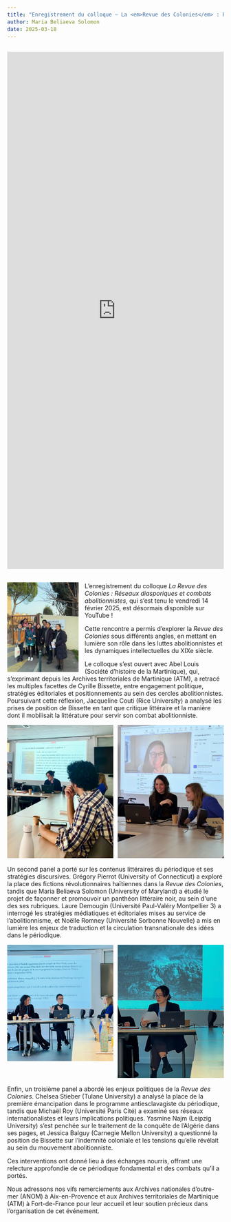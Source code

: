 ```yaml
---
title: "Enregistrement du colloque — La <em>Revue des Colonies</em> : Réseaux diasporiques et combats abolitionnistes"
author: Maria Beliaeva Solomon
date: 2025-03-18
---
```


<div style="text-align: center; margin: 2em 0; width: 100%">  
<iframe style="width: 100%; height: 30vh" src="https://www.youtube.com/embed/q_jGZZXbYpg?si=Ugv22Gnl2Aq648b5" title="YouTube video player" frameborder="0" allow="accelerometer; autoplay; clipboard-write; encrypted-media; gyroscope; picture-in-picture; web-share" referrerpolicy="strict-origin-when-cross-origin" allowfullscreen></iframe>
</div>

<div style="width: 33%; float: left; margin-right: 1em">

  <img src="../../../images/news/anom1.jpg" alt="L'équipe du projet aux ANOM" />
  
</div>

L’enregistrement du colloque *La Revue des Colonies : Réseaux diasporiques et combats abolitionnistes*, qui s’est tenu le vendredi 14 février 2025, est désormais disponible sur YouTube !

Cette rencontre a permis d’explorer la *Revue des Colonies* sous différents angles, en mettant en lumière son rôle dans les luttes abolitionnistes et les dynamiques intellectuelles du XIXe siècle.  

Le colloque s’est ouvert avec Abel Louis (Société d’histoire de la Martinique), qui, s’exprimant depuis les Archives territoriales de Martinique (ATM), a retracé les multiples facettes de Cyrille Bissette, entre engagement politique, stratégies éditoriales et positionnements au sein des cercles abolitionnistes. Poursuivant cette réflexion, Jacqueline Couti (Rice University) a analysé les prises de position de Bissette en tant que critique littéraire et la manière dont il mobilisait la littérature pour servir son combat abolitionniste.  

<div style="display:flex; gap:10px">
  <span style="width: 50%">
    <img src="../../../images/news/anom2.jpg" alt="Laure Demougin et Grégory Pierrot" />  
  </span>
  <span style="width: 50%">
    <img src="../../../images/news/anom3.jpg" alt="Chelsea Stieber et Maria Beliaeva Solomon" />  
  </span>
</div>

Un second panel a porté sur les contenus littéraires du périodique et ses stratégies discursives. Grégory Pierrot (University of Connecticut) a exploré la place des fictions révolutionnaires haïtiennes dans la *Revue des Colonies*, tandis que Maria Beliaeva Solomon (University of Maryland) a étudié le projet de façonner et promouvoir un panthéon littéraire noir, au sein d'une des ses rubriques. Laure Demougin (Université Paul-Valéry Montpellier 3) a interrogé les stratégies médiatiques et éditoriales mises au service de l’abolitionnisme, et Noëlle Romney (Université Sorbonne Nouvelle) a mis en lumière les enjeux de traduction et la circulation transnationale des idées dans le périodique.  

<div style="display:flex; gap:10px">
  <span style="width: 50%">
    <img src="../../../images/news/anom4.jpeg" alt="Maria Beliaeva Solomon et Michaël Roy" />  
  </span>
  <span style="width: 50%">
    <img src="../../../images/news/anom5.jpg" alt="Yasmine Najm" />  
  </span>
</div>

Enfin, un troisième panel a abordé les enjeux politiques de la *Revue des Colonies*. Chelsea Stieber (Tulane University) a analysé la place de la première émancipation dans le programme antiesclavagiste du périodique, tandis que Michaël Roy (Université Paris Cité) a examiné ses réseaux internationalistes et leurs implications politiques. Yasmine Najm (Leipzig University) s’est penchée sur le traitement de la conquête de l’Algérie dans ses pages, et Jessica Balguy (Carnegie Mellon University) a questionné la position de Bissette sur l’indemnité coloniale et les tensions qu’elle révélait au sein du mouvement abolitionniste.  

Ces interventions ont donné lieu à des échanges nourris, offrant une relecture approfondie de ce périodique fondamental et des combats qu’il a portés.  

Nous adressons nos vifs remerciements aux Archives nationales d’outre-mer (ANOM) à Aix-en-Provence et aux Archives territoriales de Martinique (ATM) à Fort-de-France pour leur accueil et leur soutien précieux dans l’organisation de cet événement.

